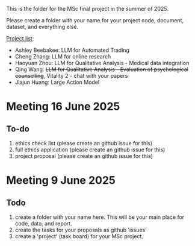 This is the folder for the MSc final project in the summer of 2025. 

Please create a folder with your name for your project code, document, dataset, and everything else.

[Project list](https://kaixu.me/projects/):
- Ashley Beebakee: LLM for Automated Trading 
- Cheng Zhang: LLM for online research 
- Haoyuan Zhou: LLM for Qualitative Analysis - Medical data integration 
- Qing Wang: ~~LLM for Qualitative Analysis - Evaluation of psychological counselling~~, Vitality 2 - chat with your papers 
- Jiajun Huang: Large Action Model 

# Meeting 16 June 2025

## To-do
1. ethics check list (please create an github issue for this)
2. full ethics application (please create an github issue for this)
3. project proposal (please create an github issue for this)

# Meeting 9 June 2025

## Todo
1. create a folder with your name here. This will be your main place for code, data, and report.
2. create the tasks for your proposals as github 'issues'
3. create a 'project' (task board) for your MSc project.
